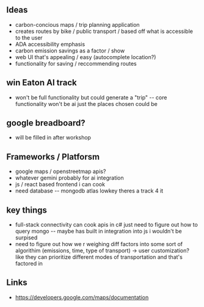 ## Ideas
+ carbon-concious maps / trip planning application
+ creates routes by bike / public transport / based off what is accessible to the user
+ ADA accessibility emphasis
+ carbon emission savings as a factor / show
+ web UI that's appealing / easy (autocomplete location?)
+ functionality for saving / reccommending routes

## win Eaton AI track
+ won't be full functionality but could generate a "trip" -- core functionality won't be ai just the places chosen could be

## google breadboard?
+ will be filled in after workshop


## Frameworks / Platforsm
+ google maps / openstreetmap apis?
+ whatever gemini probably for ai integration
+ js / react based frontend i can cook
+ need database -- mongodb atlas lowkey theres a track 4 it

## key things
+ full-stack connectivity can cook apis in c# just need to figure out how to query mongo -- maybe has built in integration into js i wouldn't be surpised
+ need to figure out how we r weighing diff factors into some sort of algorithim (emissions, time, type of transport) -> user customization? like they can prioritize different modes of transportation and that's factored in 

## Links
+ https://developers.google.com/maps/documentation
